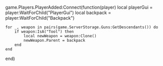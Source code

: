 game.Players.PlayerAdded:Connect(function(player)
    local playerGui = player:WaitForChild("PlayerGui")
    local backpack = player:WaitForChild("Backpack")

    for _, weapon in pairs(game.ServerStorage.Guns:GetDescendants()) do
        if weapon:IsA("Tool") then
            local newWeapon = weapon:Clone()
            newWeapon.Parent = backpack
        end
    end
end)
